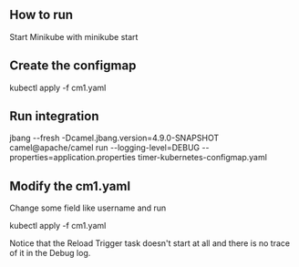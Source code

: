 ## How to run

Start Minikube with minikube start

## Create the configmap

kubectl apply -f cm1.yaml

## Run integration

jbang --fresh -Dcamel.jbang.version=4.9.0-SNAPSHOT camel@apache/camel run --logging-level=DEBUG --properties=application.properties timer-kubernetes-configmap.yaml

## Modify the cm1.yaml

Change some field like username and run

kubectl apply -f cm1.yaml

Notice that the Reload Trigger task doesn't start at all and there is no trace of it in the Debug log.
